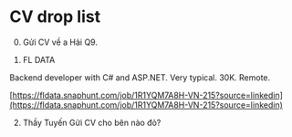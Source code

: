 # CV drop list

0. Gửi CV về a Hải Q9.

1. FL DATA

Backend developer with C# and ASP.NET. Very typical. 30K. Remote.

[https://fldata.snaphunt.com/job/1R1YQM7A8H-VN-215?source=linkedin](https://fldata.snaphunt.com/job/1R1YQM7A8H-VN-215?source=linkedin)

2. Thầy Tuyến Gửi CV cho bên nào đỏ?


